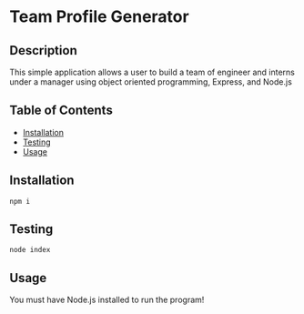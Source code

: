 # Team Profile Generator

## Description

This simple application allows a user to build a team of engineer and interns under a manager using object oriented programming, Express, and Node.js

## Table of Contents

- [Installation](#installation)
- [Testing](#testing)
- [Usage](#usage)



## Installation

~~~
npm i
~~~


## Testing

~~~
node index
~~~


## Usage

You must have Node.js installed to run the program!
